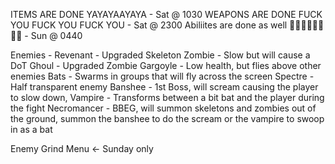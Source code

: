 ITEMS ARE DONE YAYAYAAYAYA - Sat @ 1030
WEAPONS ARE DONE FUCK YOU FUCK YOU FUCK YOU - Sat @ 2300
Abiliites are done as well 🤠🤠🤠🤠🤠🤠🤠🤠 - Sun @ 0440


Enemies - 
Revenant - Upgraded Skeleton
Zombie - Slow but will cause a DoT
Ghoul - Upgraded Zombie
Gargoyle - Low health, but flies above other enemies
Bats - Swarms in groups that will fly across the screen
Spectre - Half transparent enemy
Banshee - 1st Boss, will scream causing the player to slow down, 
Vampire - Transforms between a bit bat and the player during the fight
Necromancer - BBEG, will summon skeletons and zombies out of the ground, summon the banshee to do the scream or the vampire to swoop in as a bat


Enemy Grind
Menu <- Sunday only
